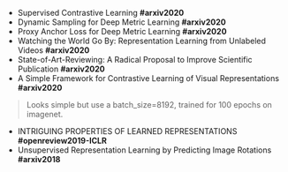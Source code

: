 * Supervised Contrastive Learning **#arxiv2020**
* Dynamic Sampling for Deep Metric Learning **#arxiv2020**
* Proxy Anchor Loss for Deep Metric Learning **#arxiv2020**
* Watching the World Go By: Representation Learning from Unlabeled Videos **#arxiv2020**
* State-of-Art-Reviewing: A Radical Proposal to Improve Scientific Publication **#arxiv2020**
* A Simple Framework for Contrastive Learning of Visual Representations **#arxiv2020**

> Looks simple but use a batch_size=8192, trained for 100 epochs on imagenet.

* INTRIGUING PROPERTIES OF LEARNED REPRESENTATIONS **#openreview2019-ICLR**
* Unsupervised Representation Learning by Predicting Image Rotations **#arxiv2018**
